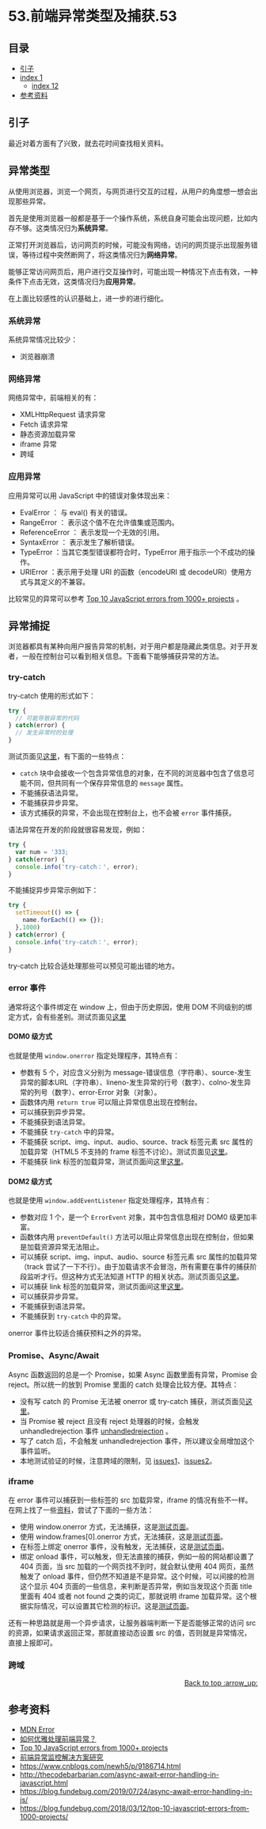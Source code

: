 # 53.前端异常类型及捕获.53
## <a name="index"></a> 目录
- [引子](#start)
- [index 1](#index1)
  - [index 12](#index12)
- [参考资料](#reference)


## <a name="start"></a> 引子
最近对着方面有了兴致，就去花时间查找相关资料。

## 异常类型
从使用浏览器，浏览一个网页，与网页进行交互的过程，从用户的角度想一想会出现那些异常。

首先是使用浏览器一般都是基于一个操作系统，系统自身可能会出现问题，比如内存不够。这类情况归为**系统异常**。

正常打开浏览器后，访问网页的时候，可能没有网络，访问的网页提示出现服务错误，等待过程中突然断网了，将这类情况归为**网络异常**。

能够正常访问网页后，用户进行交互操作时，可能出现一种情况下点击有效，一种条件下点击无效，这类情况归为**应用异常**。

在上面比较感性的认识基础上，进一步的进行细化。

### 系统异常
系统异常情况比较少：
- 浏览器崩溃

### 网络异常
网络异常中，前端相关的有：
- XMLHttpRequest 请求异常
- Fetch 请求异常
- 静态资源加载异常
- iframe 异常
- 跨域

### 应用异常
应用异常可以用 JavaScript 中的错误对象体现出来：
- EvalError ： 与 eval() 有关的错误。
- RangeError ： 表示这个值不在允许值集或范围内。
- ReferenceError ： 表示发现一个无效的引用。
- SyntaxError ： 表示发生了解析错误。
- TypeError ：当其它类型错误都符合时，TypeError 用于指示一个不成功的操作。
- URIError ：表示用于处理 URI 的函数（encodeURI 或 decodeURl）使用方式与其定义的不兼容。

比较常见的异常可以参考 [Top 10 JavaScript errors from 1000+ projects][url-article-1] 。


## 异常捕捉
浏览器都具有某种向用户报告异常的机制，对于用户都是隐藏此类信息。对于开发者，一般在控制台可以看到相关信息。下面看下能够捕获异常的方法。
### try-catch
try-catch 使用的形式如下：
```js
try {
  // 可能导致异常的代码
} catch(error) {
  // 发生异常时的处理
}
```
测试页面见[这里][url-lab-1]，有下面的一些特点：
- `catch` 块中会接收一个包含异常信息的对象，在不同的浏览器中包含了信息可能不同，但共同有一个保存异常信息的 `message` 属性。
- 不能捕获语法异常。
- 不能捕获异步异常。
- 该方式捕获的异常，不会出现在控制台上，也不会被 `error` 事件捕获。

语法异常在开发的阶段就很容易发现，例如：
```js
try {
  var num = '333;
} catch(error) {
  console.info('try-catch：', error);
}
```
不能捕捉异步异常示例如下：
```js
try {
  setTimeout(() => {
    name.forEach(() => {});
  },1000)
} catch(error) {
  console.info('try-catch：', error);
}
```

try-catch 比较合适处理那些可以预见可能出错的地方。
### error 事件
通常将这个事件绑定在 window 上，但由于历史原因，使用 DOM 不同级别的绑定方式，会有些差别。测试页面见[这里][url-lab-1]

#### DOM0 级方式
也就是使用 `window.onerror` 指定处理程序，其特点有：
- 参数有 5 个，对应含义分别为 message-错误信息（字符串）、source-发生异常的脚本URL（字符串）、lineno-发生异常的行号（数字）、colno-发生异常的列号（数字）、error-Error 对象（对象）。
- 函数体内用 `return true` 可以阻止异常信息出现在控制台。
- 可以捕获到异步异常。
- 不能捕获到语法异常。
- 不能捕获 `try-catch` 中的异常。
- 不能捕获 script、img、input、audio、source、track 标签元素 src 属性的加载异常（HTML5 不支持的 frame 标签不讨论）。测试页面见[这里][url-lab-2]。
- 不能捕获 link 标签的加载异常，测试页面间这里[这里][url-lab-3]。

#### DOM2 级方式
也就是使用 `window.addEventListener` 指定处理程序，其特点有：
- 参数对应 1 个，是一个 `ErrorEvent` 对象，其中包含信息相对 DOM0 级更加丰富。
- 函数体内用 `preventDefault()` 方法可以阻止异常信息出现在控制台，但如果是加载资源异常无法阻止。
- 可以捕获 script、img、input、audio、source 标签元素 src 属性的加载异常（track 尝试了一下不行）。由于加载请求不会冒泡，所有需要在事件的捕获阶段监听才行。但这种方式无法知道 HTTP 的相关状态。测试页面见[这里][url-lab-2]。
- 可以捕获 link 标签的加载异常，测试页面间这里[这里][url-lab-3]。
- 可以捕获异步异常。
- 不能捕获到语法异常。
- 不能捕获到 `try-catch` 中的异常。

onerror 事件比较适合捕获预料之外的异常。

### Promise、Async/Await
Async 函数返回的总是一个 Promise，如果 Async 函数里面有异常，Promise 会 reject。所以统一的放到 Promise 里面的 catch 处理会比较方便。其特点：
- 没有写 catch 的 Promise 无法被 onerror 或 try-catch 捕获，测试页面见[这里][url-lab-1]。
- 当 Promise 被 reject 且没有 reject 处理器的时候，会触发 unhandledrejection 事件 [unhandledrejection][url-mdn-2] 。
- 写了 catch 后，不会触发 unhandledrejection 事件，所以建议全局增加这个事件监听。
- 本地测试验证的时候，注意跨域的限制，见 [issues1][url-issues-1]、[issues2][url-issues-2]。


### iframe
在 error 事件可以捕获到一些标签的 src 加载异常，iframe 的情况有些不一样。在网上找了一些[资料][url-stackoverflow-1]，尝试了下面的一些方法：
- 使用 window.onerror 方式，无法捕获，这是[测试页面][url-lab-4]。
- 使用 window.frames[0].onerror 方式，无法捕获，这是[测试页面][url-lab-5]。
- 在标签上绑定 onerror 事件，没有触发，无法捕获，这是[测试页面][url-lab-6]。
- 绑定 onload 事件，可以触发，但无法直接的捕获，例如一般的网站都设置了 404 页面，当 src 加载的一个网页找不到时，就会默认使用 404 网页，虽然触发了 onload 事件，但仍然不知道是不是异常。这个时候，可以间接的检测这个显示 404 页面的一些信息，来判断是否异常，例如当发现这个页面 title 里面有 404 或者 not found 之类的词汇，那就说明 iframe 加载异常。这个根据实际情况，可以设置其它检测的标识。这是[测试页面][url-lab-7]。

还有一种思路就是用一个异步请求，让服务器端判断一下是否能够正常的访问 src 的资源，如果请求返回正常，那就直接动态设置 src 的值，否则就是异常情况，直接上报即可。


###

### 跨域



<div align="right"><a href="#index">Back to top :arrow_up:</a></div>

## <a name="reference"></a> 参考资料
- [MDN Error][url-mdn-1]
- [如何优雅处理前端异常？][url-article-3]
- [Top 10 JavaScript errors from 1000+ projects][url-article-1]
- [前端异常监控解决方案研究][url-article-2]
- https://www.cnblogs.com/newh5/p/9186714.html
- http://thecodebarbarian.com/async-await-error-handling-in-javascript.html
- https://blog.fundebug.com/2019/07/24/async-await-error-handling-in-js/
- https://blog.fundebug.com/2018/03/12/top-10-javascript-errors-from-1000-projects/

[url-article-1]:https://rollbar.com/blog/top-10-javascript-errors/
[url-article-2]:https://cdc.tencent.com/2018/09/13/frontend-exception-monitor-research/
[url-article-3]:http://jartto.wang/2018/11/20/js-exception-handling/index.html

[url-mdn-1]:https://developer.mozilla.org/zh-CN/docs/Web/JavaScript/Reference/Global_Objects/Error
[url-mdn-2]:https://developer.mozilla.org/en-US/docs/Web/API/Window/unhandledrejection_event

[url-stackoverflow-1]:https://stackoverflow.com/questions/15273042/catch-error-if-iframe-src-fails-to-load-error-refused-to-display-http-ww
[url-issues-1]:https://bugs.chromium.org/p/chromium/issues/detail?id=655694
[url-issues-2]:https://github.com/webpack/webpack/issues/6099

[url-lab-1]:https://xxholic.github.io/lab/blog/53/index.html
[url-lab-2]:https://xxholic.github.io/lab/blog/53/src.html
[url-lab-3]:https://xxholic.github.io/lab/blog/53/href.html
[url-lab-4]:https://xxholic.github.io/lab/blog/53/iframe1.html
[url-lab-5]:https://xxholic.github.io/lab/blog/53/iframe2.html
[url-lab-6]:https://xxholic.github.io/lab/blog/53/iframe3.html
[url-lab-7]:https://xxholic.github.io/lab/blog/53/iframe4.html
[url-lab-8]:https://xxholic.github.io/lab/blog/53/iframe5.html